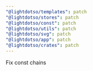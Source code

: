 ```yaml
---
"@lightdotso/templates": patch
"@lightdotso/stores": patch
"@lightdotso/const": patch
"@lightdotso/utils": patch
"@lightdotso/svg": patch
"@lightdotso/app": patch
"@lightdotso/crates": patch
---
```


Fix const chains
